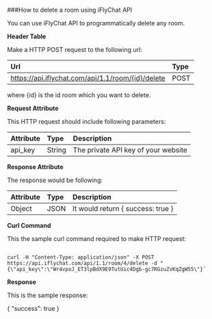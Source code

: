 ###How to delete a room using iFlyChat API

You can use iFlyChat API to programmatically delete any room.

**Header Table**

Make a HTTP POST request to the following url:

| Url        | Type           |
| :------------- |:------------- |
| https://api.iflychat.com/api/1.1/room/{id}/delete | POST |

where {id} is the id room which you want to delete.

**Request Attribute**

This HTTP request should include following parameters:

| Attribute        | Type          | Description |
| :------------- |:------------- | :-------------|
| api_key | String | The private API key of your website |

**Response Attribute**

The response would be following:

| Attribute        | Type          | Description |
| :------------- |:------------- | :-------------|
| Object | JSON | It would return { success: true } |

**Curl Command**

This the sample curl command required to make HTTP request:

~~~

curl -H "Content-Type: application/json" -X POST https://api.iflychat.com/api/1.1/room/4/delete -d "{\"api_key\":\"Wr4vpoJ_ET3lpBdX9E9TutUic4Dgb-gc7RGzuZvKqZgW55\"}`

~~~

**Response**

This is the sample response:

{
  "success": true
}
